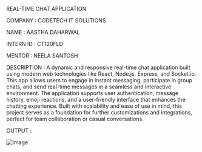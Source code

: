 REAL-TIME CHAT APPLICATION

COMPANY : CODETECH IT SOLUTIONS

NAME : AASTHA DAHARWAL

INTERN ID : CT120FLD

MENTOR : NEELA SANTOSH

DESCRIPTION : A dynamic and responsive real-time chat application built using modern web technologies like React, Node.js, Express, and Socket.io. This app allows users to engage in instant messaging, participate in group chats, and send real-time messages in a seamless and interactive environment. The application supports user authentication, message history, emoji reactions, and a user-friendly interface that enhances the chatting experience. Built with scalability and ease of use in mind, this project serves as a foundation for further customizations and integrations, perfect for team collaboration or casual conversations.

OUTPUT : 

![Image](https://github.com/user-attachments/assets/fea83bcf-af5b-4792-9f38-917f4b2b5d45)


